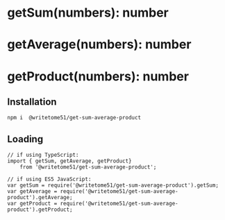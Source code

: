 # getSum(numbers): number

# getAverage(numbers): number

# getProduct(numbers): number

## Installation

`npm i  @writetome51/get-sum-average-product`

## Loading
```
// if using TypeScript:
import { getSum, getAverage, getProduct} 
    from '@writetome51/get-sum-average-product';

// if using ES5 JavaScript:
var getSum = require('@writetome51/get-sum-average-product').getSum;
var getAverage = require('@writetome51/get-sum-average-product').getAverage;
var getProduct = require('@writetome51/get-sum-average-product').getProduct;
```
